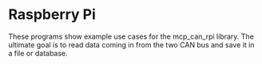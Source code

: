 # Raspberry Pi

These programs show example use cases for the mcp_can_rpi library. The ultimate goal is to read data coming in from the two CAN bus and save it in a file or database. 
